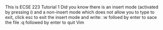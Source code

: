 This is ECSE 223 Tutorial 1
Did you know there is an insert mode (activated by pressing i) and 
a non-insert mode which does not allow you to type
to exit, click esc to exit the insert mode and write:
:w folloed by enter to sace the file
:q followed by enter to quit Vim
